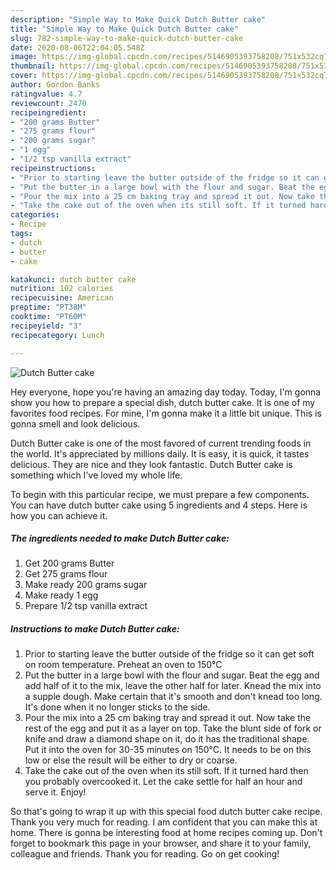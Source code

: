 ```yaml
---
description: "Simple Way to Make Quick Dutch Butter cake"
title: "Simple Way to Make Quick Dutch Butter cake"
slug: 782-simple-way-to-make-quick-dutch-butter-cake
date: 2020-08-06T22:04:05.548Z
image: https://img-global.cpcdn.com/recipes/5146905393758208/751x532cq70/dutch-butter-cake-recipe-main-photo.jpg
thumbnail: https://img-global.cpcdn.com/recipes/5146905393758208/751x532cq70/dutch-butter-cake-recipe-main-photo.jpg
cover: https://img-global.cpcdn.com/recipes/5146905393758208/751x532cq70/dutch-butter-cake-recipe-main-photo.jpg
author: Gordon Banks
ratingvalue: 4.7
reviewcount: 2470
recipeingredient:
- "200 grams Butter"
- "275 grams flour"
- "200 grams sugar"
- "1 egg"
- "1/2 tsp vanilla extract"
recipeinstructions:
- "Prior to starting leave the butter outside of the fridge so it can get soft on room temperature. Preheat an oven to 150°C"
- "Put the butter in a large bowl with the flour and sugar. Beat the egg and add half of it to the mix, leave the other half for later. Knead the mix into a supple dough. Make certain that it&#39;s smooth and don&#39;t knead too long. It&#39;s done when it no longer sticks to the side."
- "Pour the mix into a 25 cm baking tray and spread it out. Now take the rest of the egg and put it as a layer on top. Take the blunt side of fork or knife and draw a diamond shape on it, do it has the traditional shape. Put it into the oven for 30-35 minutes on 150°C. It needs to be on this low or else the result will be either to dry or coarse."
- "Take the cake out of the oven when its still soft. If it turned hard then you probably overcooked it. Let the cake settle for half an hour and serve it. Enjoy!"
categories:
- Recipe
tags:
- dutch
- butter
- cake

katakunci: dutch butter cake 
nutrition: 102 calories
recipecuisine: American
preptime: "PT38M"
cooktime: "PT60M"
recipeyield: "3"
recipecategory: Lunch

---
```



![Dutch Butter cake](https://img-global.cpcdn.com/recipes/5146905393758208/751x532cq70/dutch-butter-cake-recipe-main-photo.jpg)

Hey everyone, hope you're having an amazing day today. Today, I'm gonna show you how to prepare a special dish, dutch butter cake. It is one of my favorites food recipes. For mine, I'm gonna make it a little bit unique. This is gonna smell and look delicious.



Dutch Butter cake is one of the most favored of current trending foods in the world. It's appreciated by millions daily. It is easy, it is quick, it tastes delicious. They are nice and they look fantastic. Dutch Butter cake is something which I've loved my whole life.


To begin with this particular recipe, we must prepare a few components. You can have dutch butter cake using 5 ingredients and 4 steps. Here is how you can achieve it.

<!--inarticleads1-->

##### The ingredients needed to make Dutch Butter cake:

1. Get 200 grams Butter
1. Get 275 grams flour
1. Make ready 200 grams sugar
1. Make ready 1 egg
1. Prepare 1/2 tsp vanilla extract




<!--inarticleads2-->

##### Instructions to make Dutch Butter cake:

1. Prior to starting leave the butter outside of the fridge so it can get soft on room temperature. Preheat an oven to 150°C
1. Put the butter in a large bowl with the flour and sugar. Beat the egg and add half of it to the mix, leave the other half for later. Knead the mix into a supple dough. Make certain that it&#39;s smooth and don&#39;t knead too long. It&#39;s done when it no longer sticks to the side.
1. Pour the mix into a 25 cm baking tray and spread it out. Now take the rest of the egg and put it as a layer on top. Take the blunt side of fork or knife and draw a diamond shape on it, do it has the traditional shape. Put it into the oven for 30-35 minutes on 150°C. It needs to be on this low or else the result will be either to dry or coarse.
1. Take the cake out of the oven when its still soft. If it turned hard then you probably overcooked it. Let the cake settle for half an hour and serve it. Enjoy!




So that's going to wrap it up with this special food dutch butter cake recipe. Thank you very much for reading. I am confident that you can make this at home. There is gonna be interesting food at home recipes coming up. Don't forget to bookmark this page in your browser, and share it to your family, colleague and friends. Thank you for reading. Go on get cooking!
